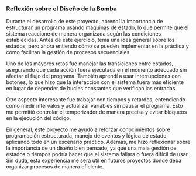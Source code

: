 ### Reflexión sobre el Diseño de la Bomba
Durante el desarrollo de este proyecto, aprendí la importancia de estructurar un programa usando máquinas de estado, lo que permite que el sistema reaccione de manera organizada según las condiciones establecidas. Antes de este ejercicio, tenía una idea general sobre los estados, pero ahora entiendo cómo se pueden implementar en la práctica y cómo facilitan la gestión de procesos secuenciales.

Uno de los mayores retos fue manejar las transiciones entre estados, asegurando que cada acción fuera ejecutada en el momento adecuado sin afectar el flujo del programa. También aprendí a usar interrupciones con botones, lo que hizo que la interacción con el sistema fuera más eficiente en lugar de depender de bucles constantes que verifican las entradas.

Otro aspecto interesante fue trabajar con tiempos y retardos, entendiendo cómo medir intervalos y actualizar variables sin pausar el programa. Esto me permitió controlar el temporizador de manera precisa y evitar bloqueos en la ejecución del código.

En general, este proyecto me ayudó a reforzar conocimientos sobre programación estructurada, manejo de eventos y lógica de estado, aplicando todo en un escenario práctico. Además, me hizo reflexionar sobre la importancia de un diseño bien pensado, ya que una mala gestión de estados o tiempos podría hacer que el sistema fallara o fuera difícil de usar. Sin duda, esta experiencia me será útil en futuros proyectos donde deba organizar procesos de manera eficiente. 
